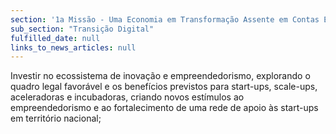 ```yaml
---
section: '1a Missão - Uma Economia em Transformação Assente em Contas Equilibradas'
sub_section: "Transição Digital"
fulfilled_date: null
links_to_news_articles: null
---
```


Investir no ecossistema de inovação e empreendedorismo, explorando o quadro legal favorável e os benefícios previstos para start-ups, scale-ups, aceleradoras e incubadoras, criando novos estímulos ao empreendedorismo e ao fortalecimento de uma rede de apoio às start-ups em território nacional;